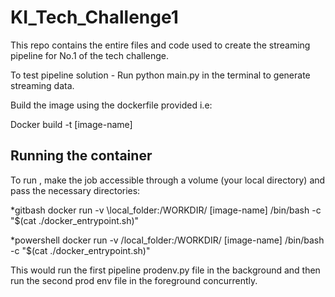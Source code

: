 # KI_Tech_Challenge1

This repo contains the entire files and code used to create the streaming pipeline for No.1 of the tech challenge.

To test pipeline solution -
Run python main.py in the terminal to generate streaming data.

Build the image using the dockerfile provided i.e:

Docker build -t [image-name]

## Running the container

To run , make the job accessible through a volume (your local directory) and pass the necessary directories:

*gitbash
docker run -v \\local_folder:/WORKDIR/ [image-name] /bin/bash -c "$(cat ./docker_entrypoint.sh)" 

*powershell
docker run -v /local_folder:/WORKDIR/ [image-name] /bin/bash -c "$(cat ./docker_entrypoint.sh)"

This would run the first pipeline prodenv.py file in the background and
then run the second prod env file in the foreground concurrently.
